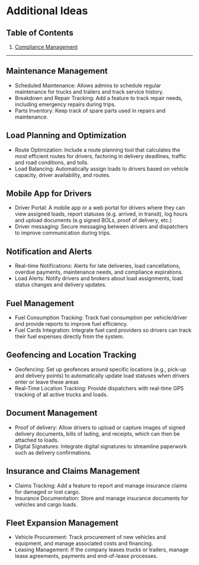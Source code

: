 # Additional Ideas

## Table of Contents
1. [Compliance Management](#compliance-management)

---

## Maintenance Management
- Scheduled Maintenance: Allows admins to schedule regular maintenance for trucks and trailers and track service history.
- Breakdown and Repair Tracking: Add a feature to track repair needs, including emergency repairs during trips.
- Parts Inventory: Keep track of spare parts used in repairs and maintenance.

## Load Planning and Optimization
- Route Optimization: Include a route planning tool that calculates the most efficient routes for drivers, factoring in delivery deadlines, traffic and road conditions, and tolls.
- Load Balancing: Automatically assign loads to drivers based on vehicle capacity, driver availability, and routes.

## Mobile App for Drivers
- Driver Portal: A mobile app or a web portal for drivers where they can view assigned loads, report statuses (e.g. arrived, in transit), log hours and upload documents (e.g signed BOLs, proof of delivery, etc.)
- Driver messaging: Secure messaging between drivers and dispatchers to improve communication during trips.

## Notification and Alerts
- Real-time Notifications: Alerts for late deliveries, load cancellations, overdue payments, maintenance needs, and compliance expirations.
- Load Alerts: Notify drivers and brokers about load assignments, load status changes and delivery updates.

## Fuel Management
- Fuel Consumption Tracking: Track fuel consumption per vehicle/driver and provide reports to improve fuel efficiency.
- Fuel Cards Integration: Integrate fuel card providers so drivers can track their fuel expenses directly from the system.

## Geofencing and Location Tracking
- Geofencing: Set up geofences around specific locations (e.g., pick-up and delivery points) to automatically update load statuses when drivers enter or leave these areas
- Real-Time Location Tracking: Provide dispatchers with real-time GPS tracking of all active trucks and loads.

## Document Management
- Proof of delivery: Allow drivers to upload or capture images of signed delivery documents, bills of lading, and receipts, which can then be attached to loads.
- Digital Signatures: Integrate digital signatures to streamline paperwork such as delivery confirmations.

## Insurance and Claims Management
- Claims Tracking: Add a feature to report and manage insurance claims for damaged or lost cargo.
- Insurance Documentation: Store and manage insurance documents for vehicles and cargo loads.

## Fleet Expansion Management
- Vehicle Procurement: Track procurement of new vehicles and equipment, and manage associated costs and financing.
- Leasing Management: If the company leases trucks or trailers, manage lease agreements, payments and end-of-lease processes.

